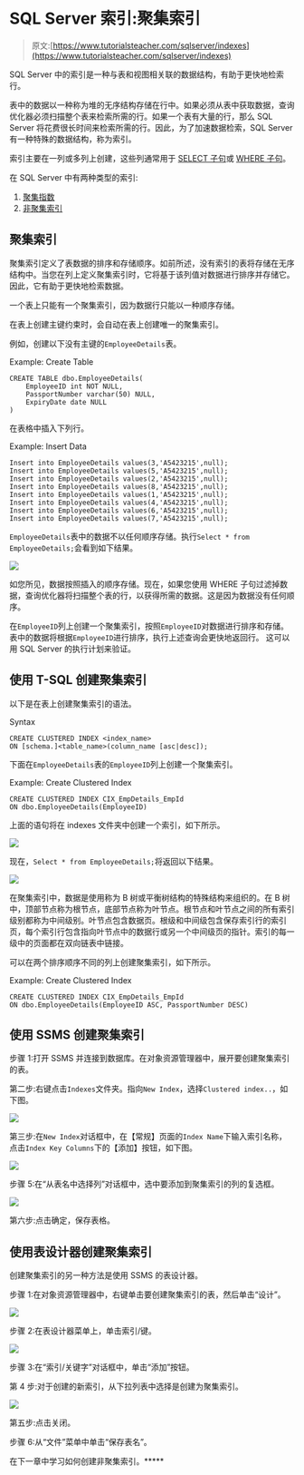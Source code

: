 # SQL Server 索引:聚集索引

> 原文:[https://www.tutorialsteacher.com/sqlserver/indexes](https://www.tutorialsteacher.com/sqlserver/indexes)

SQL Server 中的索引是一种与表和视图相关联的数据结构，有助于更快地检索行。

表中的数据以一种称为堆的无序结构存储在行中。如果必须从表中获取数据，查询优化器必须扫描整个表来检索所需的行。如果一个表有大量的行，那么 SQL Server 将花费很长时间来检索所需的行。因此，为了加速数据检索，SQL Server 有一种特殊的数据结构，称为索引。

索引主要在一列或多列上创建，这些列通常用于 [SELECT 子句](/sqlserver/select-query)或 [WHERE 子句](/sqlserver/where-clause)。

在 SQL Server 中有两种类型的索引:

1.  [聚集指数](#clustered-index)
2.  [非聚集索引](/sqlserver/nonclustered-index)

## 聚集索引

聚集索引定义了表数据的排序和存储顺序。如前所述，没有索引的表将存储在无序结构中。当您在列上定义聚集索引时，它将基于该列值对数据进行排序并存储它。因此，它有助于更快地检索数据。

一个表上只能有一个聚集索引，因为数据行只能以一种顺序存储。

在表上创建主键约束时，会自动在表上创建唯一的聚集索引。

例如，创建以下没有主键的`EmployeeDetails`表。

Example: Create Table 

```
CREATE TABLE dbo.EmployeeDetails(
	EmployeeID int NOT NULL,
	PassportNumber varchar(50) NULL,
	ExpiryDate date NULL
) 
```

在表格中插入下列行。

Example: Insert Data 

```
Insert into EmployeeDetails values(3,'A5423215',null);
Insert into EmployeeDetails values(5,'A5423215',null);
Insert into EmployeeDetails values(2,'A5423215',null);
Insert into EmployeeDetails values(8,'A5423215',null);
Insert into EmployeeDetails values(1,'A5423215',null);
Insert into EmployeeDetails values(4,'A5423215',null);
Insert into EmployeeDetails values(6,'A5423215',null);
Insert into EmployeeDetails values(7,'A5423215',null); 
```

`EmployeeDetails`表中的数据不以任何顺序存储。执行`Select * from EmployeeDetails;`会看到如下结果。

[![](img/01a1a75a98cf7748b51531559ba28e1a.png)](../../Content/images/sqlserver/nonindex-data.png)

如您所见，数据按照插入的顺序存储。现在，如果您使用 WHERE 子句过滤掉数据，查询优化器将扫描整个表的行，以获得所需的数据。这是因为数据没有任何顺序。

在`EmployeeID`列上创建一个聚集索引，按照`EmployeeID`对数据进行排序和存储。 表中的数据将根据`EmployeeID`进行排序，执行上述查询会更快地返回行。 这可以用 SQL Server 的执行计划来验证。

## 使用 T-SQL 创建聚集索引

以下是在表上创建聚集索引的语法。

Syntax 

```
CREATE CLUSTERED INDEX <index_name>
ON [schema.]<table_name>(column_name [asc|desc]); 
```

下面在`EmployeeDetails`表的`EmployeeID`列上创建一个聚集索引。

Example: Create Clustered Index 

```
CREATE CLUSTERED INDEX CIX_EmpDetails_EmpId
ON dbo.EmployeeDetails(EmployeeID) 
```

上面的语句将在 indexes 文件夹中创建一个索引，如下所示。

[![](img/ea37152147aa8a460c8798eea52b6fb3.png)](../../Content/images/sqlserver/index-ssms.png)

现在，`Select * from EmployeeDetails;`将返回以下结果。

[![](img/a422c11449d028c277719b184de375cc.png)](../../Content/images/sqlserver/indexed-data.png)

在聚集索引中，数据是使用称为 B 树或平衡树结构的特殊结构来组织的。在 B 树中，顶部节点称为根节点，底部节点称为叶节点。根节点和叶节点之间的所有索引级别都称为中间级别。叶节点包含数据页。根级和中间级包含保存索引行的索引页，每个索引行包含指向叶节点中的数据行或另一个中间级页的指针。索引的每一级中的页面都在双向链表中链接。

可以在两个排序顺序不同的列上创建聚集索引，如下所示。

Example: Create Clustered Index 

```
CREATE CLUSTERED INDEX CIX_EmpDetails_EmpId
ON dbo.EmployeeDetails(EmployeeID ASC, PassportNumber DESC) 
```

## 使用 SSMS 创建聚集索引

步骤 1:打开 SSMS 并连接到数据库。在对象资源管理器中，展开要创建聚集索引的表。

第二步:右键点击`Indexes`文件夹。指向`New Index`，选择`Clustered index..`，如下图。

[![](img/55e56844b21e48db4a1449fa748fb201.png)](../../Content/images/sqlserver/index1.png)

第三步:在`New Index`对话框中，在【常规】页面的`Index Name`下输入索引名称，点击`Index Key Columns`下的【添加】按钮，如下图。

[![](img/ae5218f4b9a46ca61cffcea82df50a65.png)](../../Content/images/sqlserver/index2.png)

步骤 5:在“从表名中选择列”对话框中，选中要添加到聚集索引的列的复选框。

[![](img/41f90a55b1286a2578319ce18e8d65c5.png)](../../Content/images/sqlserver/index3.png)

第六步:点击确定，保存表格。

## 使用表设计器创建聚集索引

创建聚集索引的另一种方法是使用 SSMS 的表设计器。

步骤 1:在对象资源管理器中，右键单击要创建聚集索引的表，然后单击“设计”。

[![](img/3f3bf3e5f32440d121d5218b30644580.png)](../../Content/images/sqlserver/index4.png)

步骤 2:在表设计器菜单上，单击索引/键。

[![](img/85f9fbe8d6cb9127c79fceb35a727602.png)](../../Content/images/sqlserver/index5.png)

步骤 3:在“索引/关键字”对话框中，单击“添加”按钮。

第 4 步:对于创建的新索引，从下拉列表中选择是创建为聚集索引。

[![](img/a80d0f10555a32458c4de97a55b8a0e5.png)](../../Content/images/sqlserver/index6.png)

第五步:点击关闭。

步骤 6:从“文件”菜单中单击“保存表名”。

在下一章中学习如何创建非聚集索引。*****